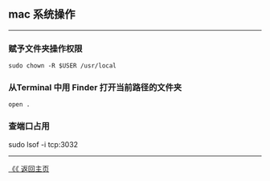 ## mac 系统操作
-----


### 赋予文件夹操作权限

    sudo chown -R $USER /usr/local

### 从Terminal 中用 Finder 打开当前路径的文件夹

    open .

### 查端口占用
sudo lsof -i tcp:3032

--------
[《《 返回主页](../readme.md)